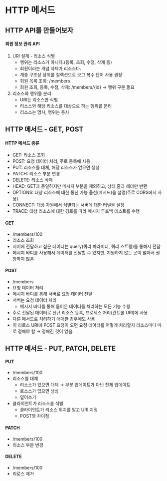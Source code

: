 # HTTP 메서드

## HTTP API를 만들어보자

#### 회원 정보 관리 API

1. URI 설계 - 리소스 식별
    - 행위는 리소스가 아니다.(등록, 조회, 수정, 삭제 등)
    - 회원이라는 개념 자체가 리소스다.
    - 계층 구조상 상위를 컬렉션으로 보고 복수 단어 사용 권장
      <br>
    - 회원 목록 조회: /members
    - 회원 조회, 등록, 수정, 삭제: /members/{id} → 행위 구분 필요
2. 리소스와 행위를 분리
    - URI는 리소스만 식별
    - 리소스와 해당 리소스를 대상으로 하는 행위를 분리
    - 리소스는 명사, 행위는 동사

## HTTP 메서드 - GET, POST

#### HTTP 메서드 종류

-   GET: 리소스 조회
-   POST: 요청 데이터 처리, 주로 등록에 사용
-   PUT: 리소스를 대체, 해당 리소스가 없으면 생성
-   PATCH: 리소스 부분 변경
-   DELETE: 리소스 삭제
-   HEAD: GET과 동일하지만 메시지 부분을 제외하고, 상태 줄과 헤더만 반환
-   OPTIONS: 대상 리소스에 대한 통신 가능 옵션(메서드)을 설명(주로 CORS에서 사용)
-   CONNECT: 대상 자원에서 식별되는 서버에 대한 터널을 설정
-   TRACE: 대상 리소스에 대한 경로를 따라 메시지 루프백 테스트를 수행

#### GET

-   /members/100
-   리소스 조회
-   서버에 전달하고 싶은 데이터는 query(쿼리 파라미터, 쿼리 스트링)를 통해서 전달
-   메시지 바디를 사용해서 데이터를 전달할 수 있지만, 지원하지 않는 곳이 많아서 권장하지 않음

#### POST

-   /members
-   요청 데이터 처리
-   메시지 바디를 통해 서버로 요청 데이터 전달
-   서버는 요청 데이터 처리
    -   메시지 바디를 통해 들어온 데이터를 처리하는 모든 기능 수행
-   주로 전달된 데이터로 신규 리소스 등록, 프로세스 처리(컨트롤 URI)에 사용
-   다른 메서드로 처리하기 애매한 경우에도 사용
-   이 리로스 URI에 POST 요청이 오면 요청 데이터를 어떻게 처리할지 리소스마다 따로 정해야 함 → 정해진 것이 없음.

## HTTP 메서드 - PUT, PATCH, DELETE

#### PUT

-   /members/100
-   리소스를 대체
    -   리소스가 있으면 대체 → 부분 업데이트가 아닌 전체 업데이트
    -   로소스가 없으면 생성
    -   덮어쓰기
-   클라이언트가 리소스를 식별
    -   클라이언트가 리소스 위치를 알고 URI 지정
    -   POST와 차이점

#### PATCH

-   /members/100
-   리소스 부분 변경

#### DELETE

-   /members/100
-   리로스 제거

